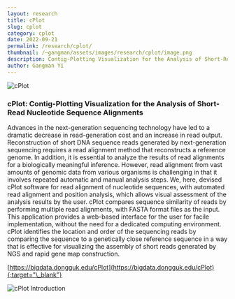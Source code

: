 ```yaml
---
layout: research
title: cPlot
slug: cplot
category: cplot
date: 2022-09-21
permalink: /research/cplot/
thumbnail: /~gangman/assets/images/research/cplot/image.png
description: Contig-Plotting Visualization for the Analysis of Short-Read Nucleotide Sequence Alignments
author: Gangman Yi
---
```


![cPlot](/~gangman/assets/images/research/cplot/image.png)

### cPlot: Contig-Plotting Visualization for the Analysis of Short-Read Nucleotide Sequence Alignments

Advances in the next-generation sequencing technology have led to a dramatic decrease in read-generation cost and an increase in read output. Reconstruction of short DNA sequence reads generated by next-generation sequencing requires a read alignment method that reconstructs a reference genome. In addition, it is essential to analyze the results of read alignments for a biologically meaningful inference. However, read alignment from vast amounts of genomic data from various organisms is challenging in that it involves repeated automatic and manual analysis steps. We, here, devised cPlot software for read alignment of nucleotide sequences, with automated read alignment and position analysis, which allows visual assessment of the analysis results by the user. cPlot compares sequence similarity of reads by performing multiple read alignments, with FASTA format files as the input. This application provides a web-based interface for the user for facile implementation, without the need for a dedicated computing environment. cPlot identifies the location and order of the sequencing reads by comparing the sequence to a genetically close reference sequence in a way that is effective for visualizing the assembly of short reads generated by NGS and rapid gene map construction.

[https://bigdata.dongguk.edu/cPlot](https://bigdata.dongguk.edu/cPlot){:target="\_blank"}

![cPlot Introduction](/~gangman/assets/images/research/cplot/image1.png)
